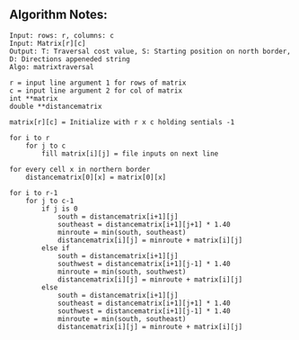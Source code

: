 ## Algorithm Notes:
    Input: rows: r, columns: c
    Input: Matrix[r][c]
    Output: T: Traversal cost value, S: Starting position on north border, D: Directions appeneded string  
    Algo: matrixtraversal

    r = input line argument 1 for rows of matrix
    c = input line argument 2 for col of matrix
    int **matrix
    double **distancematrix

    matrix[r][c] = Initialize with r x c holding sentials -1

    for i to r
        for j to c
            fill matrix[i][j] = file inputs on next line

    for every cell x in northern border
        distancematrix[0][x] = matrix[0][x]

    for i to r-1
        for j to c-1
            if j is 0
                south = distancematrix[i+1][j]
                southeast = distancematrix[i+1][j+1] * 1.40
                minroute = min(south, southeast)
                distancematrix[i][j] = minroute + matrix[i][j]
            else if
                south = distancematrix[i+1][j]
                southwest = distancematrix[i+1][j-1] * 1.40
                minroute = min(south, southwest)
                distancematrix[i][j] = minroute + matrix[i][j]
            else
                south = distancematrix[i+1][j]
                southeast = distancematrix[i+1][j+1] * 1.40
                southwest = distancematrix[i+1][j-1] * 1.40
                minroute = min(south, southeast)
                distancematrix[i][j] = minroute + matrix[i][j]


